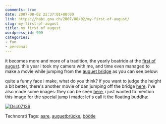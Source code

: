 ```yaml
---
comments: true
date: 2007-08-02 22:37:01+00:00
link: https://habi.gna.ch/2007/08/02/my-first-of-august/
slug: my-first-of-august
title: my first of august
wordpress_id: 999
categories:
- fun
- personal
---
```


it becomes more and more of a tradition, the yearly boatride at the [first of august](https://de.wikipedia.org/wiki/Schweizer_Nationalfeiertag). this year i took my camera with me, and time even managed to make a movie while jumping from the [auguet bridge](http://map.search.ch/muri-bei-bern?x=1328&y=1356&z=1024) as you can see below:


quite a funny face i make, what do you think?
if you want to judge the height a bit better, there's another movie of dan jumping off the bridge [here](http://www.youtube.com/watch?v=n-d1tseX0nk). i've also made some images: they can be seen [here](https://flickr.com/photos/habi/sets/72157601180023273/show/), i just wanted to mention this image for the special jump i made: let's call it the floating buddha:


[![Dsc07136](https://habi.gna.ch/wp-content/uploads/2007/08/dsc07136-tm.jpg)](https://habi.gna.ch/wp-content/uploads/2007/08/dsc07136.jpg)




Technorati Tags: [aare](http://www.technorati.com/tag/aare), [auguetbrücke](http://www.technorati.com/tag/auguetbrücke), [böötle](http://www.technorati.com/tag/böötle)
